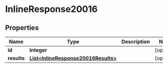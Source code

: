 
# InlineResponse20016

## Properties
Name | Type | Description | Notes
------------ | ------------- | ------------- | -------------
**id** | **Integer** |  |  [optional]
**results** | [**List&lt;InlineResponse20016Results&gt;**](InlineResponse20016Results.md) |  |  [optional]



